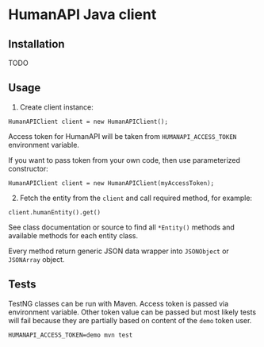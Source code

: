 # HumanAPI Java client

## Installation

TODO

## Usage

1) Create client instance:

```
HumanAPIClient client = new HumanAPIClient();
```
Access token for HumanAPI will be taken from `HUMANAPI_ACCESS_TOKEN` environment variable.

If you want to pass token from your own code, then use parameterized constructor:

```
HumanAPIClient client = new HumanAPIClient(myAccessToken);
```

2) Fetch the entity from the `client` and call required method, for example:

```
client.humanEntity().get()
```

See class documentation or source to find all `*Entity()` methods and available methods for each entity class.

Every method return generic JSON data wrapper into `JSONObject` or `JSONArray` object.

## Tests

TestNG classes can be run with Maven. Access token is passed via environment variable. Other token value can be passed but most likely tests will fail because they are partially based on content of the `demo` token user.

```
HUMANAPI_ACCESS_TOKEN=demo mvn test
```

